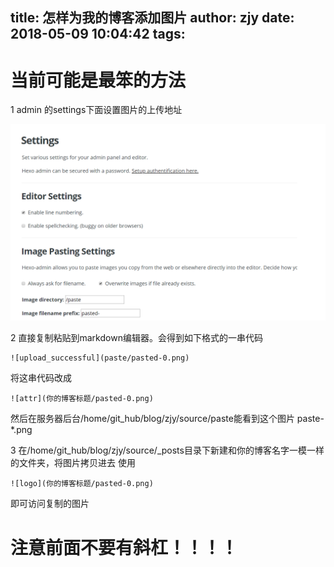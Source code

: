 title: 怎样为我的博客添加图片
author: zjy
date: 2018-05-09 10:04:42
tags:
---
# 当前可能是最笨的方法

1 admin 的settings下面设置图片的上传地址

![upload successful](怎样为我的博客添加图片/1.png)

2 直接复制粘贴到markdown编辑器。会得到如下格式的一串代码
	
	![upload_successful](paste/pasted-0.png)
   
   将这串代码改成
   
	![attr](你的博客标题/pasted-0.png)
    
然后在服务器后台/home/git_hub/blog/zjy/source/paste能看到这个图片 paste-*.png

3 在/home/git_hub/blog/zjy/source/_posts目录下新建和你的博客名字一模一样的文件夹，将图片拷贝进去
	使用 
	
    ![logo](你的博客标题/pasted-0.png)
   即可访问复制的图片
   
# 注意前面不要有斜杠！！！！